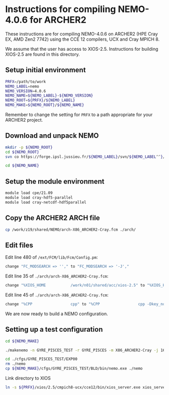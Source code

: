 Instructions for compiling NEMO-4.0.6 for ARCHER2
===============================================

These instructions are for compiling NEMO-4.0.6 on ARCHER2 (HPE Cray EX, AMD Zen2 7742) using the CCE 12 compilers, UCX and Cray MPICH 8.

We assume that the user has access to XIOS-2.5. Instructions for building XIOS-2.5 are found in this directory.  

Setup initial environment
-------------------------

```bash
PRFX=/path/to/work
NEMO_LABEL=nemo
NEMO_VERSION=4.0.6
NEMO_NAME=${NEMO_LABEL}-${NEMO_VERSION}
NEMO_ROOT=${PRFX}/${NEMO_LABEL}
NEMO_MAKE=${NEMO_ROOT}/${NEMO_NAME}
```

Remember to change the setting for `PRFX` to a path appropriate for your ARCHER2 project.


Download and unpack NEMO
------------------------

```bash
mkdir -p ${NEMO_ROOT}
cd ${NEMO_ROOT}
svn co https://forge.ipsl.jussieu.fr/${NEMO_LABEL}/svn/${NEMO_LABEL^^}/releases/r${NEMO_VERSION:0:3}/r${NEMO_VERSION} ${NEMO_NAME}

cd ${NEMO_NAME}
```

Setup the module environment
----------------------------

```bash
module load cpe/21.09
module load cray-hdf5-parallel
module load cray-netcdf-hdf5parallel
```

Copy the ARCHER2 ARCH file
----------------------------

```bash
cp /work/z19/shared/NEMO/arch-X86_ARCHER2-Cray.fcm ./arch/
```


Edit files
----------

Edit line 480 of `/ext/FCM/lib/Fcm/Config.pm`:
```bash
change "FC_MODSEARCH => ''," to "FC_MODSEARCH => '-J',"
```

Edit line 35 of `./arch/arch-X86_ARCHER2-Cray.fcm`:
``` bash
change "%XIOS_HOME           /work/n01/shared/acc/xios-2.5" to "%XIOS_HOME           /path/to/xios/2.5/cmpich8-ucx/cce12"
```

Edit line 45 of `./arch/arch-X86_ARCHER2-Cray.fcm`:
``` bash
change "%CPP                 cpp" to "%CPP                 cpp -Dkey_nosignedzero"
```

We are now ready to build a NEMO configuration.


Setting up a test configuration
-------------------------------
```bash
cd ${NEMO_MAKE}

./makenemo -n GYRE_PISCES_TEST -r GYRE_PISCES -m X86_ARCHER2-Cray -j 16

cd ./cfgs/GYRE_PISCES_TEST/EXP00
rm ./nemo
cp ${NEMO_MAKE}/cfgs/GYRE_PISCES_TEST/BLD/bin/nemo.exe ./nemo
```

Link directory to XIOS

```bash
ln -s ${PRFX}/xios/2.5/cmpich8-ucx/cce12/bin/xios_server.exe xios_server.exe
```
